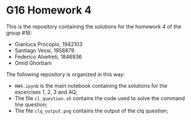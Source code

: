 # G16 Homework 4
This is the repository containing the solutions for the homework 4 of the group #16:
- Gianluca Procopio, 1942103
- Santiago Vessi, 1958879
- Federico Alvetreti, 1846936
- Omid Ghorbani

The following repository is organized in this way:
- `HW4.ipynb` is the main notebook containing the solutions for the excercises 1, 2, 3 and AQ;
- The file `cl_question.sh` contains the code used to solve the command line question;
- The file `clq_output.png` contains the output of the clq question;
